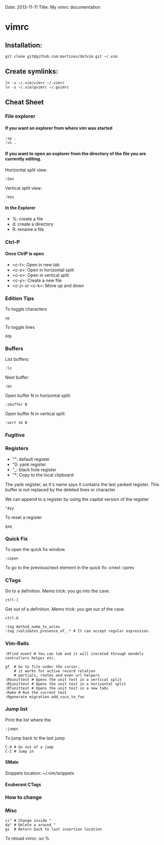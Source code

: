 Date: 2013-11-11
Title: My vimrc documentation

# vimrc

## Installation:

    git clone git@github.com:martinos/dotvim.git ~/.vim

## Create symlinks:

    ln -s ~/.vim/vimrc ~/.vimrc
    ln -s ~/.vim/gvimrc ~/.gvimrc

## Cheat Sheet

### File explorer

#### If you want an explorer from where vim was started

    :sp .
    :vs .

#### If you want to open an explorer from the directory of the file you are currently editing.

Horizontal split view:

    :Sex

Vertical split view:

    :Vex

#### In the Explorer

-  %: create a file
-  d: create a directory
-  R: rename a file

### Ctrl-P

#### Once CtrlP is open

- <c-t\>: Open in new tab
- <c-x\>: Open in horizontal split
- <c-v\>: Open in vertical split
- <c-y\>: Create a new file
- <c-j\> or <c-k\>: Move up and down

### Edition Tips

To toggle characters

    xp
To toggle lines

    ddp

### Buffers

List buffers:

  	:ls

Next buffer:

	:bn
	
Open buffer N in horizontal split:

	:sbuffer N
	
Open buffer N in vertical split:
	
	:vert sb N
	
### Fugitive


### Registers

- "": default register
- "0: yank register
- "\_: black hole register
- "*: Copy to the local clipboard

The yank register, as it's name says it contains the last yanked register. This buffer is not replaced by the deleted lines or character

We can append to a register by using the capital version of the register
    
    "Ayy

To reset a register

    qaq
	

### Quick Fix

To open the quick fix window.

	:copen
	
To go to the previous/next element in the quick fix
	:cnext
	:cprev

### CTags

Go to a definition. Memo trick: you go into the cave.

	ctrl-]

Get out of a definition. Memo trick: you get out of the cave.

	ctrl-O

	:tag method_name_to_acces
	:tag /validates_presence_of_.* # It can accept regular expression.

### Vim-Rails
	:Rfind event # You can tab and it will iterated through mondels controllers helper etc.
	
	gf 	# Go to file under the cursor, 
		# it works for active record relation
		# partials, routes and even url helpers
	:RVunittest # Opens the unit test in a vertical split
	:RSunittest # Opens the unit test in a horizontal split
	:RTunittest # Opens the unit test in a new tabs
	:Rake # Run the current test
	:Rgenerate migration add_coco_to_foo
	
### Jump list
Print the list where the 

	:jumps
To jump back to the last jump

	C-O # Go out of a jump
	C-I # Jump in
#### SMate
Snippets location:
	~/.vim/snippets
#### Exuberant CTags
### How to change

### Misc
	
	ci" # Change inside "
	da" # Delete a around "
	gi  # Return back to last insertion location
To reload vimrc
:so %
